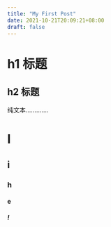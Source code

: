 ```yaml
---
title: "My First Post"
date: 2021-10-21T20:09:21+08:00
draft: false
---
```


# h1 标题
## h2 标题

纯文本.............
# l
## i
### h
#### e
##### !